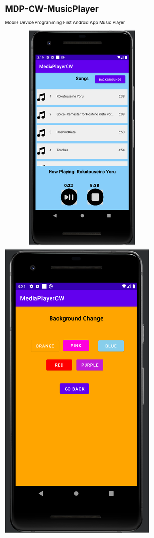 # MDP-CW-MusicPlayer
Mobile Device Programming First Android App Music Player
<p align="center">
  <img src="images/Main.png" width="350" title="hover text">
  
</p>

![alttext](images/background.png "Gen-O")
